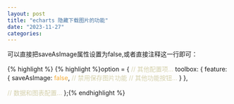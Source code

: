 ```yaml
---
layout: post
title: "echarts 隐藏下载图片的功能"
date: "2023-11-27"
categories: 
---
```

<p>可以直接把saveAsImage属性设置为false,或者直接注释这一行即可：</p>

{% highlight %}
{% highlight %}option = {
  <span style="color:#d4d0ab">// 其他配置项...</span>
  toolbox: {
    feature: {
      saveAsImage: <span style="color:#f5ab35">false</span>, <span style="color:#d4d0ab">// 禁用保存图片功能</span>
      <span style="color:#d4d0ab">// 其他功能按钮...</span>
    }
  },
  
  <span style="color:#d4d0ab">// 数据和图表配置...</span>
};{% endhighlight %}

